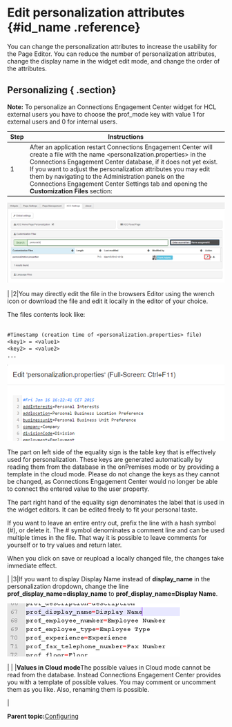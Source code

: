 # Edit personalization attributes {#id_name .reference}

You can change the personalization attributes to increase the usability for the Page Editor. You can reduce the number of personalization attributes, change the display name in the widget edit mode, and change the order of the attributes.

## Personalizing { .section}

**Note:** To personalize an Connections Engagement Center widget for HCL external users you have to choose the prof\_mode key with value 1 for external users and 0 for internal users.

|Step|Instructions|
|----|------------|
|1|After an application restart Connections Engagement Center will create a file with the name <personalization.properties\> in the Connections Engagement Center database, if it does not yet exist. If you want to adjust the personalization attributes you may edit them by navigating to the Administration panels on the Connections Engagement Center Settings tab and opening the **Customization Files** section:

 ![image](images/image86.png)

|
|2|You may directly edit the file in the browsers Editor using the wrench icon or download the file and edit it locally in the editor of your choice.

 The files contents look like:

 ```

#Timestamp (creation time of <personalization.properties> file)
<key1> = <value1>
<key2> = <value2>
...

```

 ![image](images/image87.png)

 The part on left side of the equality sign is the table key that is effectively used for personalization. These keys are generated automatically by reading them from the database in the onPremises mode or by providing a template in the cloud mode. Please do not change the keys as they cannot be changed, as Connections Engagement Center would no longer be able to connect the entered value to the user property.

 The part right hand of the equality sign denominates the label that is used in the widget editors. It can be edited freely to fit your personal taste.

 If you want to leave an entire entry out, prefix the line with a hash symbol \(\#\), or delete it. The \# symbol denominates a comment line and can be used multiple times in the file. That way it is possible to leave comments for yourself or to try values and return later.

 When you click on save or reupload a locally changed file, the changes take immediate effect.

|
|3|If you want to display Display Name instead of **display\_name** in the personalization dropdown, change the line **prof\_display\_name=display\_name** to **prof\_display\_name=Display Name**.

 ![image](images/image88.png)

|
| |**Values in Cloud mode**The possible values in Cloud mode cannot be read from the database. Instead Connections Engagement Center provides you with a template of possible values. You may comment or uncomment them as you like. Also, renaming them is possible.

|

**Parent topic:**[Configuring](../../connectors/icec/cec-inst-configuring.md)


